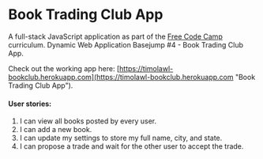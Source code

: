 # Book Trading Club App

A full-stack JavaScript application as part of the [Free Code Camp](https://freecodecamp.com "Free Code Camp") curriculum. Dynamic Web Application Basejump #4 - Book Trading Club App.

Check out the working app here: [https://timolawl-bookclub.herokuapp.com](https://timolawl-bookclub.herokuapp.com "Book Trading Club App").

#### User stories:
1. I can view all books posted by every user.
2. I can add a new book.
3. I can update my settings to store my full name, city, and state.
4. I can propose a trade and wait for the other user to accept the trade.

